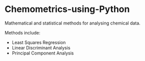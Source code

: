 # Chemometrics-using-Python
Mathematical and statistical methods for analysing chemical data.

Methods include:
* Least Squares Regression
* Linear Discriminant Analysis
* Principal Component Analysis
